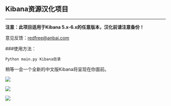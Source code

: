 ## Kibana资源汉化项目

---
**注意：此项目适用于Kibana 5.x-6.x的任意版本，汉化前请注意备份！**

意见反馈：redfree@anbai.com

###使用方法：
```
Python main.py Kibana目录
```
稍等一会一个全新的中文版Kibana将呈现在你面前。

![](https://github.com/anbai-inc/Kibana_Hanization/blob/master/image/kibana.png)

![](https://github.com/anbai-inc/Kibana_Hanization/blob/master/image/visual.png)

![](https://github.com/anbai-inc/Kibana_Hanization/blob/master/image/visualize.png)
